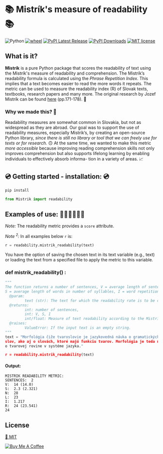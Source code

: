 # 📚 Mistrík's measure of readability 📚
 ![Python](https://img.shields.io/badge/python-3.x-blue.svg)  [![wheel](https://img.shields.io/badge/wheel-yes-ff00c9.svg)](https://test.pypi.org/project/mistrik/)  [![PyPI Latest Release](https://img.shields.io/pypi/v/pandas.svg)](https://test.pypi.org/project/mistrik/) [![PyPI Downloads](https://img.shields.io/pypi/dm/pandas.svg?label=PyPI%20downloads)](https://test.pypi.org/project/mistrik/) 
 [![MIT license](https://img.shields.io/badge/License-MIT-green.svg)](https://lbesson.mit-license.org/) 

## What is it?
**Mistrík** is a pure Python package that scores the readability of text using the Mistrík's measure of readability and comprehension. The Mistrík’s readability formula is calculated using the _Phrase Repetition Index_. This implies that a text becomes easier to read the more words it repeats. The metric can be used to measure the readability index (R) of Slovak texts, textbooks, research papers and many more. 
The original research by Jozef Mistrík can be found [here](https://www.juls.savba.sk/ediela/sr/1968/3/sr1968-3-lq.pdf#page=46) (pp.171-178). 📑

### Why we made this? 🤔
Readability measures are somewhat common in Slovakia, but not as widespread as they are abroad. Our goal was to support the use of readability measures, especially Mistrík’s, by creating an open-source Python library, _since there is still no library or tool that we can freely use for texts or for research._ 🙃 
At the same time, we wanted to make this metric _more accessible_ because improving reading comprehension skills not only improves comprehension but also supports lifelong learning by enabling individuals to effectively absorb informa- tion in a variety of areas. 📈

## 💿 Getting started - installation: 💿
```python
pip install

from Mistrik import readability
```

## Examples of use: 🧑🏻‍💻👩🏻‍💻 
_Note:_ The readability metric provides a `score` attribute.

_Note <sup>2</sup>:_ In all examples below `r` is:

```python
r = readability.mistrik_readability(text)
```
You have the option of saving the chosen text in its text variable (e.g., text) or loading the text from a specified file to apply the metric to this variable.

### def mistrik_readability() :

```python
"""
The function returns a number of sentences, V = average length of sentences in number of words,
S = average length of words in number of syllables, I = word repetition index, R =readability score, 
  @param:
         text (str): The text for which the readability rate is to be calculated.
  @returns:
         int: number of sentences,
         int: V, S, I 
         int/float: Measure of text readability according to the Mistrík formula.
  @raises:
         ValueError: If the input text is an empty string.
"""
text = "Morfológia čiže tvaroslovie je jazykovedná náuka o gramatických tvaroch
slov, ako aj o slovách, ktoré majú funkciu tvarov. Morfológia je teda náuka
o tvarovej rovine v systéme jazyka."

r = readability.mistrik_readability(text)
```
#### Output: 
```{r df-drop-ok, class.source="bg-success"}
MISTRIK READABILITY METRIC:
SENTENCES:  2
V:  14 (14.0)
S:  2.3 (2.321)
N:  28
L:  23
I:  1.217
R:  24 (23.541)
24
```
## License

[📜 MIT](LICENSE)

<a href="[https://www.buymeacoffee.com/m97tA5c](https://buymeacoffee.com/ducducdevs)" target="_blank"><img src="https://bmc-cdn.nyc3.digitaloceanspaces.com/BMC-button-images/custom_images/orange_img.png" alt="Buy Me A Coffee" style="height: auto !important;width: auto !important;" ></a>
